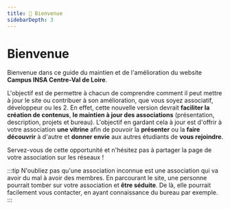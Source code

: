 ```yaml
---
title: 👋 Bienvenue
sidebarDepth: 3
---
```


# Bienvenue

Bienvenue dans ce guide du maintien et de l'amélioration du website **Campus INSA Centre-Val de Loire**.

L'objectif est de permettre à chacun de comprendre comment il peut mettre à jour le site ou contribuer à son amélioration, que vous soyez associatif, développeur ou les 2. En effet, cette nouvelle version devrait **faciliter la création de contenus**, **le maintien à jour des associations** (présentation, description, projets et bureau). L'objectif en gardant cela à jour est d'offrir à votre association **une vitrine** afin de pouvoir la **présenter** ou la **faire découvrir** à d'autre et **donner envie** aux autres étudiants de **vous rejoindre**.

Servez-vous de cette opportunité et n'hésitez pas à partager la page de votre association sur les réseaux !

:::tip
N'oubliez pas qu'une association inconnue est une association qui va avoir du mal à avoir des membres. En parcourant le site, une personne pourrait tomber sur votre association et **être séduite**. De là, elle pourrait facilement vous contacter, en ayant connaissance du bureau par exemple.
:::
